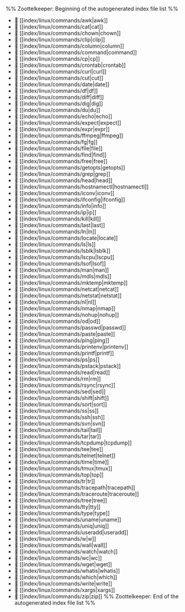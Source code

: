 %% Zoottelkeeper: Beginning of the autogenerated index file list  %%
- 📄 [[index/linux/commands/awk|awk]]
- 📄 [[index/linux/commands/cat|cat]]
- 📄 [[index/linux/commands/chown|chown]]
- 📄 [[index/linux/commands/clip|clip]]
- 📄 [[index/linux/commands/column|column]]
- 📄 [[index/linux/commands/command|command]]
- 📄 [[index/linux/commands/cp|cp]]
- 📄 [[index/linux/commands/crontab|crontab]]
- 📄 [[index/linux/commands/curl|curl]]
- 📄 [[index/linux/commands/cut|cut]]
- 📄 [[index/linux/commands/date|date]]
- 📄 [[index/linux/commands/df|df]]
- 📄 [[index/linux/commands/diff|diff]]
- 📄 [[index/linux/commands/dig|dig]]
- 📄 [[index/linux/commands/du|du]]
- 📄 [[index/linux/commands/echo|echo]]
- 📄 [[index/linux/commands/expect|expect]]
- 📄 [[index/linux/commands/expr|expr]]
- 📄 [[index/linux/commands/ffmpeg|ffmpeg]]
- 📄 [[index/linux/commands/fg|fg]]
- 📄 [[index/linux/commands/file|file]]
- 📄 [[index/linux/commands/find|find]]
- 📄 [[index/linux/commands/free|free]]
- 📄 [[index/linux/commands/getopts|getopts]]
- 📄 [[index/linux/commands/grep|grep]]
- 📄 [[index/linux/commands/head|head]]
- 📄 [[index/linux/commands/hostnamectl|hostnamectl]]
- 📄 [[index/linux/commands/iconv|iconv]]
- 📄 [[index/linux/commands/ifconfig|ifconfig]]
- 📄 [[index/linux/commands/info|info]]
- 📄 [[index/linux/commands/ip|ip]]
- 📄 [[index/linux/commands/kill|kill]]
- 📄 [[index/linux/commands/last|last]]
- 📄 [[index/linux/commands/ln|ln]]
- 📄 [[index/linux/commands/locate|locate]]
- 📄 [[index/linux/commands/ls|ls]]
- 📄 [[index/linux/commands/lsblk|lsblk]]
- 📄 [[index/linux/commands/lscpu|lscpu]]
- 📄 [[index/linux/commands/lsof|lsof]]
- 📄 [[index/linux/commands/man|man]]
- 📄 [[index/linux/commands/mdls|mdls]]
- 📄 [[index/linux/commands/mktemp|mktemp]]
- 📄 [[index/linux/commands/netcat|netcat]]
- 📄 [[index/linux/commands/netstat|netstat]]
- 📄 [[index/linux/commands/nl|nl]]
- 📄 [[index/linux/commands/nmap|nmap]]
- 📄 [[index/linux/commands/nohup|nohup]]
- 📄 [[index/linux/commands/od|od]]
- 📄 [[index/linux/commands/passwd|passwd]]
- 📄 [[index/linux/commands/paste|paste]]
- 📄 [[index/linux/commands/ping|ping]]
- 📄 [[index/linux/commands/printenv|printenv]]
- 📄 [[index/linux/commands/printf|printf]]
- 📄 [[index/linux/commands/ps|ps]]
- 📄 [[index/linux/commands/pstack|pstack]]
- 📄 [[index/linux/commands/read|read]]
- 📄 [[index/linux/commands/rm|rm]]
- 📄 [[index/linux/commands/rsync|rsync]]
- 📄 [[index/linux/commands/sed|sed]]
- 📄 [[index/linux/commands/shift|shift]]
- 📄 [[index/linux/commands/sort|sort]]
- 📄 [[index/linux/commands/ss|ss]]
- 📄 [[index/linux/commands/ssh|ssh]]
- 📄 [[index/linux/commands/svn|svn]]
- 📄 [[index/linux/commands/tail|tail]]
- 📄 [[index/linux/commands/tar|tar]]
- 📄 [[index/linux/commands/tcpdump|tcpdump]]
- 📄 [[index/linux/commands/tee|tee]]
- 📄 [[index/linux/commands/telnet|telnet]]
- 📄 [[index/linux/commands/time|time]]
- 📄 [[index/linux/commands/tmux|tmux]]
- 📄 [[index/linux/commands/top|top]]
- 📄 [[index/linux/commands/tr|tr]]
- 📄 [[index/linux/commands/tracepath|tracepath]]
- 📄 [[index/linux/commands/traceroute|traceroute]]
- 📄 [[index/linux/commands/tree|tree]]
- 📄 [[index/linux/commands/tty|tty]]
- 📄 [[index/linux/commands/type|type]]
- 📄 [[index/linux/commands/uname|uname]]
- 📄 [[index/linux/commands/uniq|uniq]]
- 📄 [[index/linux/commands/useradd|useradd]]
- 📄 [[index/linux/commands/w|w]]
- 📄 [[index/linux/commands/wall|wall]]
- 📄 [[index/linux/commands/watch|watch]]
- 📄 [[index/linux/commands/wc|wc]]
- 📄 [[index/linux/commands/wget|wget]]
- 📄 [[index/linux/commands/whatis|whatis]]
- 📄 [[index/linux/commands/which|which]]
- 📄 [[index/linux/commands/write|write]]
- 📄 [[index/linux/commands/xargs|xargs]]
- 📄 [[index/linux/commands/zip|zip]]
%% Zoottelkeeper: End of the autogenerated index file list  %%
